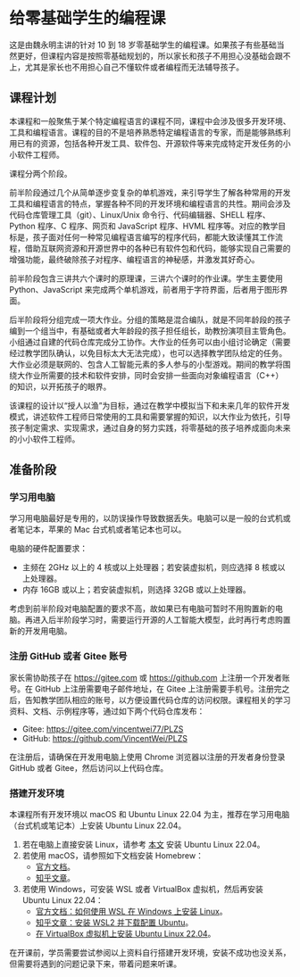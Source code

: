 # 给零基础学生的编程课

这是由魏永明主讲的针对 10 到 18 岁零基础学生的编程课。如果孩子有些基础当然更好，但课程内容是按照零基础规划的，所以家长和孩子不用担心没基础会跟不上，尤其是家长也不用担心自己不懂软件或者编程而无法辅导孩子。

## 课程计划

本课程和一般聚焦于某个特定编程语言的课程不同，课程中会涉及很多开发环境、工具和编程语言。课程的目的不是培养熟悉特定编程语言的专家，而是能够熟练利用已有的资源，包括各种开发工具、软件包、开源软件等来完成特定开发任务的小小软件工程师。

课程分两个阶段。

前半阶段通过几个从简单逐步变复杂的单机游戏，来引导学生了解各种常用的开发工具和编程语言的特点，掌握各种不同的开发环境和编程语言的共性。期间会涉及代码仓库管理工具（git）、Linux/Unix 命令行、代码编辑器、SHELL 程序、Python 程序、C 程序、网页和 JavaScript 程序、HVML 程序等。对应的教学目标是，孩子面对任何一种常见编程语言编写的程序代码，都能大致读懂其工作流程，借助互联网资源和开源世界中的各种已有软件包和代码，能够实现自己需要的增强功能，最终破除孩子对程序、编程语言的神秘感，并激发其好奇心。

前半阶段包含三讲共六个课时的原理课，三讲六个课时的作业课。学生主要使用 Python、JavaScript 来完成两个单机游戏，前者用于字符界面，后者用于图形界面。

后半阶段将分组完成一项大作业。分组的策略是混合编队，就是不同年龄段的孩子编到一个组当中，有基础或者大年龄段的孩子担任组长，助教扮演项目主管角色。小组通过自建的代码仓库完成分工协作。大作业的任务可以由小组讨论确定（需要经过教学团队确认，以免目标太大无法完成），也可以选择教学团队给定的任务。大作业必须是联网的、包含人工智能元素的多人参与的小型游戏。期间的教学将围绕大作业所需要的技术和软件安排，同时会安排一些面向对象编程语言（C++）的知识，以开拓孩子的眼界。

该课程的设计以“授人以渔”为目标，通过在教学中模拟当下和未来几年的软件开发模式，讲述软件工程师日常使用的工具和需要掌握的知识，以大作业为依托，引导孩子制定需求、实现需求，通过自身的努力实践，将零基础的孩子培养成面向未来的小小软件工程师。

## 准备阶段

### 学习用电脑

学习用电脑最好是专用的，以防误操作导致数据丢失。电脑可以是一般的台式机或者笔记本，苹果的 Mac 台式机或者笔记本也可以。

电脑的硬件配置要求：

- 主频在 2GHz 以上的 4 核或以上处理器；若安装虚拟机，则应选择 8 核或以上处理器。
- 内存 16GB 或以上；若安装虚拟机，则选择 32GB 或以上处理器。

考虑到前半阶段对电脑配置的要求不高，故如果已有电脑可暂时不用购置新的电脑。再进入后半阶段学习时，需要运行开源的人工智能大模型，此时再行考虑购置新的开发用电脑。

### 注册 GitHub 或者 Gitee 账号

家长需协助孩子在 <https://gitee.com> 或 <https://github.com> 上注册一个开发者账号。在 GitHub 上注册需要电子邮件地址，在 Gitee 上注册需要手机号。注册完之后，告知教学团队相应的账号，以方便设置代码仓库的访问权限。课程相关的学习资料、文档、示例程序等，通过如下两个代码仓库发布：

- Gitee: <https://gitee.com/vincentwei77/PLZS>
- GitHub: <https://github.com/VincentWei/PLZS>

在注册后，请确保在开发用电脑上使用 Chrome 浏览器以注册的开发者身份登录 GitHub 或者 Gitee，然后访问以上代码仓库。

### 搭建开发环境

本课程所有开发环境以 macOS 和 Ubuntu Linux 22.04 为主，推荐在学习用电脑（台式机或笔记本）上安装 Ubuntu Linux 22.04。

1. 若在电脑上直接安装 Linux，请参考 [本文](https://zhuanlan.zhihu.com/p/569347838) 安装 Ubuntu Linux 22.04。
1. 若使用 macOS，请参照如下文档安装 Homebrew：
   - [官方文档](https://brew.sh/zh-cn/)。
   - [知乎文章](https://zhuanlan.zhihu.com/p/372576355)。
1. 若使用 Windows，可安装 WSL 或者 VirtualBox 虚拟机，然后再安装 Ubuntu Linux 22.04：
   - [官方文档：如何使用 WSL 在 Windows 上安装 Linux](https://learn.microsoft.com/zh-cn/windows/wsl/install)。
   - [知乎文章：安装 WSL2 并下载配置 Ubuntu](https://zhuanlan.zhihu.com/p/348813745)。
   - [在 VirtualBox 虚拟机上安装 Ubuntu Linux 22.04](https://zhuanlan.zhihu.com/p/600668604)。

在开课前，学员需要尝试参阅以上资料自行搭建开发环境，安装不成功也没关系，但需要将遇到的问题记录下来，带着问题来听课。

